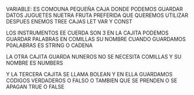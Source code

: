 VARIABLE: ES  COMOUNA PEQUEÑA  CAJA  DONDE PODEMOS GUARDAR  DATOS JUGUETES  NUETRA  FRUTA PREFERIDA QUE QUEREMOS UTILIZAR  DESPUES  ENEMOS TREE  CAJAS  LET VAR Y  CONST

LOS INSTRUMENTOS EE  CUERDA  SON 3 EN LA CAJITA PODEMOS  GUARDAR PALABRAS EN COMILLAS  SU NOMBRE CUANDO GUARDAMOS P0ALABRAS  ES STRING O CADENA 

LA OTRA CAJITA GUARDA  NUNEROS  NO SE NECESITA  COMILLAS  Y  SU NOMBRE ES NUMBERS

Y LA TERCERA CAJITA SE LLAMA BOLEAN Y EN ELLA GUARDAMOS  CODIGOS  VERDADEROS  O FALSO O TAMBIEN QUE SE PRENDEN O SE  APAGAN TRUE O FALSE

